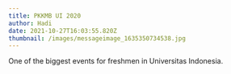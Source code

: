 ```yaml
---
title: PKKMB UI 2020
author: Hadi
date: 2021-10-27T16:03:55.820Z
thumbnail: /images/messageimage_1635350734538.jpg
---
```

One of the biggest events for freshmen in Universitas Indonesia.
